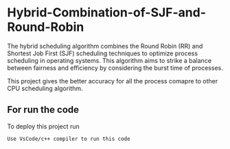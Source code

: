 
# Hybrid-Combination-of-SJF-and-Round-Robin

The hybrid scheduling algorithm combines the Round Robin (RR) and Shortest Job First (SJF) scheduling techniques to optimize process scheduling in operating systems. This algorithm aims to strike a balance between fairness and efficiency by considering the burst time of processes.

This project gives the better accuracy for all the process comapre to other CPU scheduling algorithm.


## For run the code

To deploy this project run

```bash
Use VsCode/c++ compiler to run this code
```






